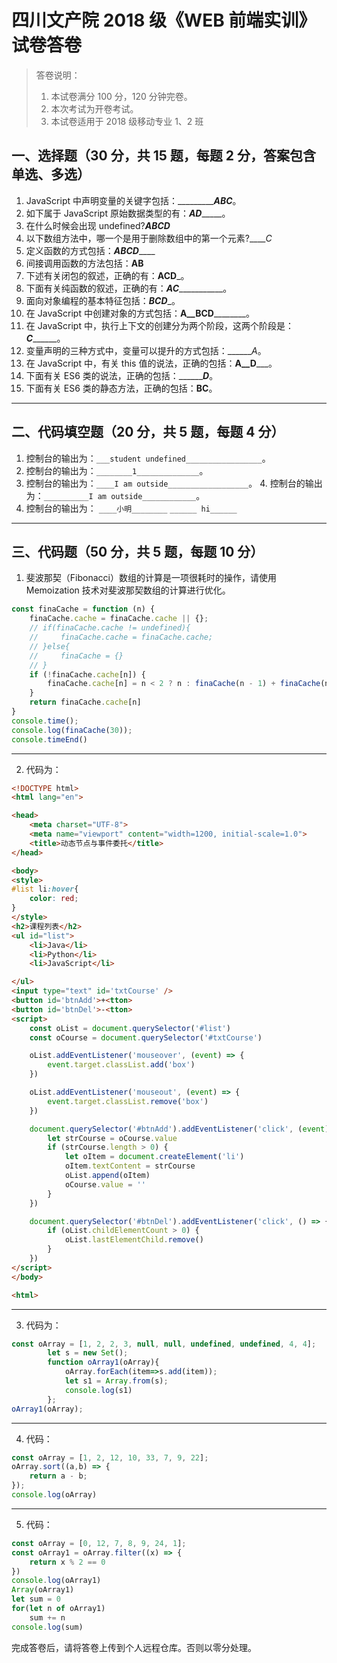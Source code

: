 # 四川文产院 2018 级《WEB 前端实训》试卷答卷

> 答卷说明：
> 1. 本试卷满分 100 分，120 分钟完卷。
> 2. 本次考试为开卷考试。
> 3. 本试卷适用于 2018 级移动专业 1、2 班

## 一、选择题（30 分，共 15 题，每题 2 分，答案包含单选、多选）

1. JavaScript 中声明变量的关键字包括：____________ABC___。
2. 如下属于 JavaScript 原始数据类型的有：___AD________。
3. 在什么时候会出现 undefined?___ABCD___
4. 以下数组方法中，哪一个是用于删除数组中的第一个元素?_____C_
5. 定义函数的方式包括：___ABCD_______
6. 间接调用函数的方法包括：______AB______
7. 下述有关闭包的叙述，正确的有：______ACD_______。
8. 下面有关纯函数的叙述，正确的有：___AC______________。
9. 面向对象编程的基本特征包括：_________BCD__________。
10. 在 JavaScript 中创建对象的方式包括：____A__BCD____________。
11. 在 JavaScript 中，执行上下文的创建分为两个阶段，这两个阶段是：___C_________。
12. 变量声明的三种方式中，变量可以提升的方式包括：_______A_。
13. 在 JavaScript 中，有关 this 值的说法，正确的包括：____A__D_______。
14. 下面有关 ES6 类的说法，正确的包括：_________D___。
15. 下面有关 ES6 类的静态方法，正确的包括：______BC______。

------

## 二、代码填空题（20 分，共 5 题，每题 4 分）

1. 控制台的输出为：`___student undefined_________________`。
2. 控制台的输出为：`________1______________`。
3. 控制台的输出为：`____I am outside__________________`。
    4. 控制台的输出为：`__________I am outside____________`。
5. 控制台的输出为：
    `____小明________`
    `______ hi______`
-------

## 三、代码题（50 分，共 5 题，每题 10 分）

1. 斐波那契（Fibonacci）数组的计算是一项很耗时的操作，请使用 Memoization 技术对斐波那契数组的计算进行优化。

```js
const finaCache = function (n) {
    finaCache.cache = finaCache.cache || {};
    // if(finaCache.cache != undefined){
    //     finaCache.cache = finaCache.cache;
    // }else{
    //     finaCache = {}
    // }
    if (!finaCache.cache[n]) {
        finaCache.cache[n] = n < 2 ? n : finaCache(n - 1) + finaCache(n - 2)
    }
    return finaCache.cache[n]
}
console.time();
console.log(finaCache(30));
console.timeEnd()
```

-------

2. 代码为：

```html
<!DOCTYPE html>
<html lang="en">

<head>
    <meta charset="UTF-8">
    <meta name="viewport" content="width=1200, initial-scale=1.0">
    <title>动态节点与事件委托</title>
</head>

<body>
<style>
#list li:hover{
    color: red;
}
</style>
<h2>课程列表</h2>
<ul id="list">
    <li>Java</li>
    <li>Python</li>
    <li>JavaScript</li>

</ul>
<input type="text" id='txtCourse' />
<button id='btnAdd'>+<tton>
<button id='btnDel'>-<tton>
<script>
    const oList = document.querySelector('#list')
    const oCourse = document.querySelector('#txtCourse')

    oList.addEventListener('mouseover', (event) => {
        event.target.classList.add('box')
    })

    oList.addEventListener('mouseout', (event) => {
        event.target.classList.remove('box')
    })

    document.querySelector('#btnAdd').addEventListener('click', (event) => {
        let strCourse = oCourse.value
        if (strCourse.length > 0) {
            let oItem = document.createElement('li')
            oItem.textContent = strCourse
            oList.append(oItem)
            oCourse.value = ''
        }
    })

    document.querySelector('#btnDel').addEventListener('click', () => {
        if (oList.childElementCount > 0) {
            oList.lastElementChild.remove()
        }
    })
</script>
</body>

<html>
```

-------

3. 代码为：

```js
const oArray = [1, 2, 2, 3, null, null, undefined, undefined, 4, 4];
        let s = new Set();
        function oArray1(oArray){
            oArray.forEach(item=>s.add(item));
            let s1 = Array.from(s);
            console.log(s1)
        };
oArray1(oArray);
```

-------

4. 代码：

```js
const oArray = [1, 2, 12, 10, 33, 7, 9, 22];
oArray.sort((a,b) => {
    return a - b;
});
console.log(oArray)
```

-------

5. 代码：

```js
const oArray = [0, 12, 7, 8, 9, 24, 1];
const oArray1 = oArray.filter((x) => {
    return x % 2 == 0
})
console.log(oArray1)
Array(oArray1)
let sum = 0
for(let n of oArray1)
    sum += n
console.log(sum)
```





完成答卷后，请将答卷上传到个人远程仓库。否则以零分处理。

​        